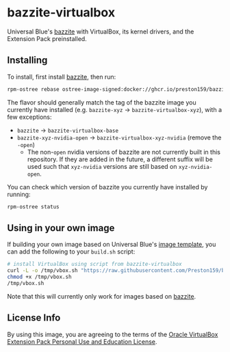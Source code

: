 # bazzite-virtualbox

Universal Blue's [bazzite] with VirtualBox, its kernel drivers, and the
Extension Pack preinstalled.

## Installing

To install, first install [bazzite], then run:
```bash
rpm-ostree rebase ostree-image-signed:docker://ghcr.io/preston159/bazzite-virtualbox-[flavor]
```

The flavor should generally match the tag of the bazzite image you currently
have installed (e.g. `bazzite-xyz` -> `bazzite-virtualbox-xyz`), with a few
exceptions:
- `bazzite` -> `bazzite-virtualbox-base`
- `bazzite-xyz-nvidia-open` -> `bazzite-virtualbox-xyz-nvidia` (remove the `-open`)
  - The non-`open` nvidia versions of bazzite are not currently built in this
    repository. If they are added in the future, a different suffix will be
    used such that `xyz-nvidia` versions are still based on `xyz-nvidia-open`.

You can check which version of bazzite you currently have installed by running:
```bash
rpm-ostree status
```

## Using in your own image

If building your own image based on Universal Blue's [image template], you can
add the following to your `build.sh` script:

```bash
# install VirtualBox using script from bazzite-virtualbox
curl -L -o /tmp/vbox.sh "https://raw.githubusercontent.com/Preston159/bazzite-virtualbox/refs/heads/main/build.sh"
chmod +x /tmp/vbox.sh
/tmp/vbox.sh
```

Note that this will currently only work for images based on [bazzite].

## License Info

By using this image, you are agreeing to the terms of the [Oracle VirtualBox
Extension Pack Personal Use and Education License][puel].


[bazzite]: https://github.com/ublue-os/bazzite
[image template]: https://github.com/ublue-os/image-template
[puel]: https://www.virtualbox.org/wiki/VirtualBox_PUEL
